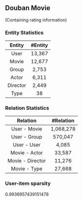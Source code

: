 ## Douban Movie
(Containing rating information)

### Entity Statistics
| Entity         |#Entity        |
| :-------------:|:-------------:|
| User           | 13,367        |
| Movie          | 12,677        |
| Group          | 2,753         |
| Actor          | 6,311         |
| Director       | 2,449         |
| Type           | 38            | 

### Relation Statistics
| Relation          |#Relation      |
| :-------------:   |:-------------:|
| User - Movie      | 1,068,278     |
| User - Group      | 570,047       |
| User - User       | 4,085         |
| Movie - Actor     | 33,587        |
| Movie - Director  | 11,276        |
| Movie - Type      | 27,668        |

### User-item sparsity 
0.9936957439151478